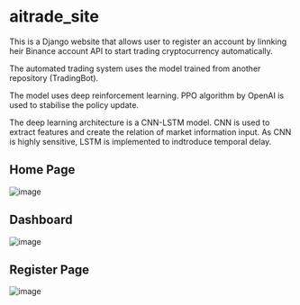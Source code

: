 # aitrade_site

<p>This is a Django website that allows user to register an account by linnking heir Binance account API to start trading cryptocurrency automatically.</p>
<p>The automated trading system uses the model trained from another repository (TradingBot).</p>
<p>The model uses deep reinforcement learning. PPO algorithm by OpenAI is used to stabilise the policy update.</p>
<p>The deep learning architecture is a CNN-LSTM model. CNN is used to extract features and create the relation of market information input. 
As CNN is highly sensitive, LSTM is implemented to indtroduce temporal delay. </p>

<h2>Home Page</h2>

![image](https://user-images.githubusercontent.com/55709960/151690405-7d04ff02-2dce-4a7e-ba9d-52ee349e7e50.png)
<br>
<h2>Dashboard</h2>

![image](https://user-images.githubusercontent.com/55709960/151690452-72fc8504-c0fc-4d62-97ed-47e912118404.png)
<br>
<h2>Register Page</h2>

![image](https://user-images.githubusercontent.com/55709960/151690494-7139b60f-a5fa-4c9f-aa00-2f4657d43aef.png)



